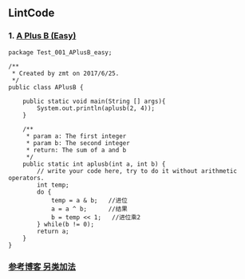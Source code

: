 ## LintCode
### 1. <a href="http://lintcode.com/problem/a-b-problem" target="_blank"> A Plus B (Easy) <a/>
    
	package Test_001_APlusB_easy;

	/**
	 * Created by zmt on 2017/6/25.
	 */
	public class APlusB {

	    public static void main(String [] args){
	        System.out.println(aplusb(2, 4));
	    }
	
	    /**
	     * param a: The first integer
	     * param b: The second integer
	     * return: The sum of a and b
	     */
	    public static int aplusb(int a, int b) {
	        // write your code here, try to do it without arithmetic operators.
	        int temp;
	        do {
	            temp = a & b;   //进位
	            a = a ^ b;      //结果
	            b = temp << 1;   //进位乘2
	        } while(b != 0);
	        return a;
	    }
	}

### <a href="http://blog.csdn.net/zhumintao/article/details/53873025" target="_blank"> 参考博客 另类加法 </a>